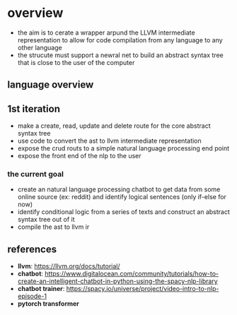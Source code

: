 # overview

- the aim is to cerate a wrapper arpund the LLVM intermediate representation to allow for code compilation from any language to any other language
- the strucute must support a newral net to build an abstract syntax tree that is close to the user of the computer

## language overview

## 1st iteration

- make a create, read, update and delete route for the core abstract syntax tree
- use code to convert the ast to llvm intermediate representation
- expose the crud routs to a simple natural language processing end point
- expose the front end of the nlp to the user

### the current goal

- create an natural language processing chatbot to get data from some online source (ex: reddit) and identify logical sentences (only if-else for now)
- identify conditional logic from a series of texts and construct an abstract syntax tree out of it
- compile the ast to llvm ir

## references

- **llvm**: <https://llvm.org/docs/tutorial/>
- **chatbot**: <https://www.digitalocean.com/community/tutorials/how-to-create-an-intelligent-chatbot-in-python-using-the-spacy-nlp-library>
- **chatbot trainer**: <https://spacy.io/universe/project/video-intro-to-nlp-episode-1>
- **pytorch transformer**